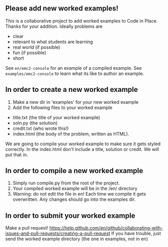 ## Please add new worked examples!
This is a collaborative project to add worked examples to Code in Place. Thanks for your addition. Ideally problems are
- clear
- relevant to what students are learning
- real world (if possible)
- fun (if possible)
- short 

See `en/emc2-console` for an example of a compiled example.
See `examples/emc2-console` to learn what its like to author an example.

## In order to create a new worked example 
1. Make a new dir in 'examples' for your new worked example
1. Add the following files to your worked example
+ title.txt (the title of your worked example)
+ soln.py (the solution)
+ credit.txt (who wrote this!)
+ index.html (the body of the problem, written as HTML).

We are going to compile your worked example to make sure it gets styled correctly. In the index.html don't include a title, 
solution or credit. We will put that in.

## In order to compile a new worked example 
1. Simply run compile.py from the root of the project.
2. Your compiled worked example will be in the /en/ directory
3. Warning: do not edit the file in en! Each time we compile it gets overwritten. Any changes should go into the examples dir.

## In order to submit your worked example
Make a pull request!
https://help.github.com/en/github/collaborating-with-issues-and-pull-requests/creating-a-pull-request
If you have trouble, just send the worked example directory (the one in examples, not in en)
